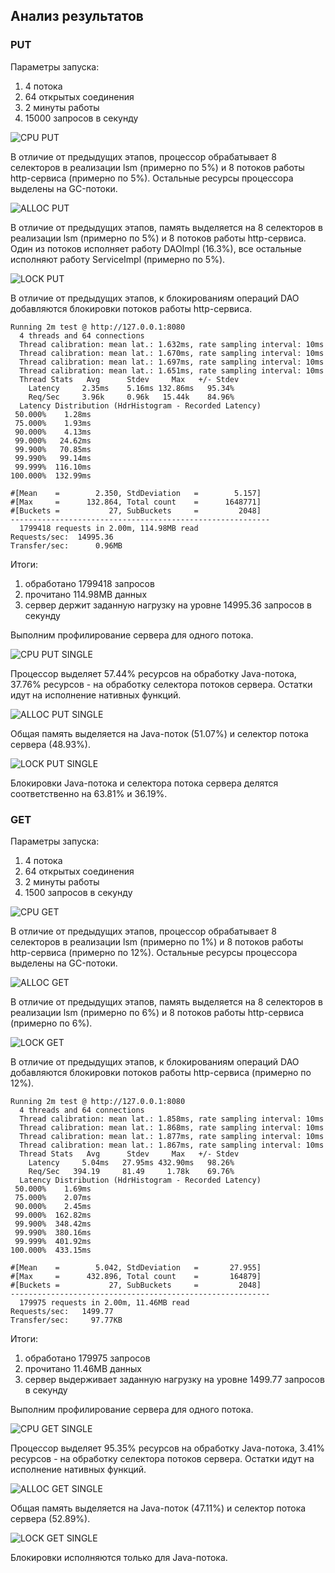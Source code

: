 ## Анализ результатов

### PUT

Параметры запуска:
<ol>
<li>4 потока</li>
<li>64 открытых соединения</li>
<li>2 минуты работы</li>
<li>15000 запросов в секунду</li>
</ol>

![CPU PUT](/async-svg/cpu-put.svg)

В отличие от предыдущих этапов, процессор обрабатывает 8 селекторов в реализации lsm (примерно по 5%) и 8 потоков работы http-сервиса (примерно по 5%). Остальные ресурсы процессора выделены на GC-потоки.

![ALLOC PUT](/async-svg/alloc-put.svg)

В отличие от предыдущих этапов, память выделяется на 8 селекторов в реализации lsm (примерно по 5%) и 8 потоков работы http-сервиса. Один из потоков исполняет работу DAOImpl (16.3%), все остальные исполняют работу ServiceImpl (примерно по 5%).

![LOCK PUT](/async-svg/lock-put.svg)

В отличие от предыдущих этапов, к блокированиям операций DAO добавляются блокировки потоков работы http-сервиса.

```
Running 2m test @ http://127.0.0.1:8080
  4 threads and 64 connections
  Thread calibration: mean lat.: 1.632ms, rate sampling interval: 10ms
  Thread calibration: mean lat.: 1.670ms, rate sampling interval: 10ms
  Thread calibration: mean lat.: 1.697ms, rate sampling interval: 10ms
  Thread calibration: mean lat.: 1.651ms, rate sampling interval: 10ms
  Thread Stats   Avg      Stdev     Max   +/- Stdev
    Latency     2.35ms    5.16ms 132.86ms   95.34%
    Req/Sec     3.96k     0.96k   15.44k    84.96%
  Latency Distribution (HdrHistogram - Recorded Latency)
 50.000%    1.28ms
 75.000%    1.93ms
 90.000%    4.13ms
 99.000%   24.62ms
 99.900%   70.85ms
 99.990%   99.14ms
 99.999%  116.10ms
100.000%  132.99ms

#[Mean    =        2.350, StdDeviation   =        5.157]
#[Max     =      132.864, Total count    =      1648771]
#[Buckets =           27, SubBuckets     =         2048]
----------------------------------------------------------
  1799418 requests in 2.00m, 114.98MB read
Requests/sec:  14995.36
Transfer/sec:      0.96MB
```

Итоги:
<ol>
<li>обработано 1799418 запросов</li>
<li>прочитано 114.98MB данных</li>
<li>сервер держит заданную нагрузку на уровне 14995.36 запросов в секунду</li>
</ol>

Выполним профилирование сервера для одного потока.

![CPU PUT SINGLE](/async-svg/cpu-put-single.svg)

Процессор выделяет 57.44% ресурсов на обработку Java-потока, 37.76% ресурсов - на обработку селектора потоков сервера. Остатки идут на исполнение нативных функций.

![ALLOC PUT SINGLE](/async-svg/alloc-put-single.svg)

Общая память выделяется на Java-поток (51.07%) и селектор потока сервера (48.93%).

![LOCK PUT SINGLE](/async-svg/lock-put-single.svg)

Блокировки Java-потока и селектора потока сервера делятся соответственно на 63.81% и 36.19%.

### GET

Параметры запуска:
<ol>
<li>4 потока</li>
<li>64 открытых соединения</li>
<li>2 минуты работы</li>
<li>1500 запросов в секунду</li>
</ol>

![CPU GET](/async-svg/cpu-get.svg)

В отличие от предыдущих этапов, процессор обрабатывает 8 селекторов в реализации lsm (примерно по 1%) и 8 потоков работы http-сервиса (примерно по 12%). Остальные ресурсы процессора выделены на GC-потоки.

![ALLOC GET](/async-svg/alloc-get.svg)

В отличие от предыдущих этапов, память выделяется на 8 селекторов в реализации lsm (примерно по 6%) и 8 потоков работы http-сервиса (примерно по 6%).

![LOCK GET](/async-svg/lock-get.svg)

В отличие от предыдущих этапов, к блокированиям операций DAO добавляются блокировки потоков работы http-сервиса (примерно по 12%).

```
Running 2m test @ http://127.0.0.1:8080
  4 threads and 64 connections
  Thread calibration: mean lat.: 1.858ms, rate sampling interval: 10ms
  Thread calibration: mean lat.: 1.868ms, rate sampling interval: 10ms
  Thread calibration: mean lat.: 1.877ms, rate sampling interval: 10ms
  Thread calibration: mean lat.: 1.867ms, rate sampling interval: 10ms
  Thread Stats   Avg      Stdev     Max   +/- Stdev
    Latency     5.04ms   27.95ms 432.90ms   98.26%
    Req/Sec   394.19     81.49     1.78k    69.76%
  Latency Distribution (HdrHistogram - Recorded Latency)
 50.000%    1.69ms
 75.000%    2.07ms
 90.000%    2.45ms
 99.000%  162.82ms
 99.900%  348.42ms
 99.990%  380.16ms
 99.999%  401.92ms
100.000%  433.15ms

#[Mean    =        5.042, StdDeviation   =       27.955]
#[Max     =      432.896, Total count    =       164879]
#[Buckets =           27, SubBuckets     =         2048]
----------------------------------------------------------
  179975 requests in 2.00m, 11.46MB read
Requests/sec:   1499.77
Transfer/sec:     97.77KB

```

Итоги:
<ol>
<li>обработано 179975 запросов</li>
<li>прочитано 11.46MB данных</li>
<li>сервер выдерживает заданную нагрузку на уровне 1499.77 запросов в секунду</li>
</ol>

Выполним профилирование сервера для одного потока.

![CPU GET SINGLE](/async-svg/cpu-get-single.svg)

Процессор выделяет 95.35% ресурсов на обработку Java-потока, 3.41% ресурсов - на обработку селектора потоков сервера. Остатки идут на исполнение нативных функций.

![ALLOC GET SINGLE](/async-svg/alloc-get-single.svg)

Общая память выделяется на Java-поток (47.11%) и селектор потока сервера (52.89%).

![LOCK GET SINGLE](/async-svg/lock-get-single.svg)

Блокировки исполняются только для Java-потока.